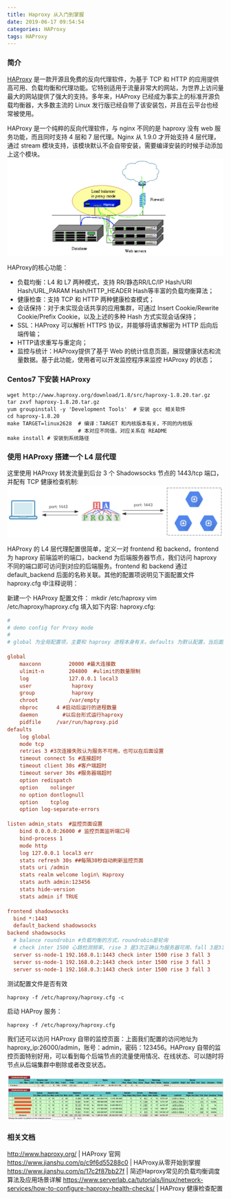 ```yaml
---
title: Haproxy 从入门到掌握
date: 2019-06-17 09:54:54
categories: HAProxy
tags: HAProxy
---
```


### 简介
[HAProxy](http://www.haproxy.org/) 是一款开源且免费的反向代理软件，为基于 TCP 和 HTTP 的应用提供高可用、负载均衡和代理功能。它特别适用于流量非常大的网站，为世界上访问量最大的网站提供了强大的支持。多年来，HAProxy 已经成为事实上的标准开源负载均衡器，大多数主流的 Linux 发行版已经自带了该安装包，并且在云平台也经常被使用。

HAProxy 是一个纯粹的反向代理软件，与 nginx 不同的是 haproxy 没有 web 服务功能，而且同时支持 4 层和 7 层代理。Nginx 从 1.9.0 才开始支持 4 层代理，通过 stream 模块支持，该模块默认不会自带安装，需要编译安装的时候手动添加上这个模块。
![Alt text](/images/haproxy.png)

HAProxy的核心功能：
- 负载均衡：L4 和 L7 两种模式，支持 RR/静态RR/LC/IP Hash/URI Hash/URL_PARAM Hash/HTTP_HEADER Hash等丰富的负载均衡算法；
- 健康检查：支持 TCP 和 HTTP 两种健康检查模式；
- 会话保持：对于未实现会话共享的应用集群，可通过 Insert Cookie/Rewrite Cookie/Prefix Cookie，以及上述的多种 Hash 方式实现会话保持；
- SSL：HAProxy 可以解析 HTTPS 协议，并能够将请求解密为 HTTP 后向后端传输；
- HTTP请求重写与重定向；
- 监控与统计：HAProxy提供了基于 Web 的统计信息页面，展现健康状态和流量数据。基于此功能，使用者可以开发监控程序来监控 HAProxy 的状态；

### Centos7 下安装 HAProxy
```
wget http://www.haproxy.org/download/1.8/src/haproxy-1.8.20.tar.gz
tar zxvf haproxy-1.8.20.tar.gz
yum groupinstall -y 'Development Tools'  # 安装 gcc 相关软件
cd haproxy-1.8.20
make TARGET=linux2628  # 编译：TARGET 和内核版本有关，不同的内核版
                       # 本对应不同值，对应关系在 README
make install # 安装到系统路径
```

### 使用 HAProxy 搭建一个 L4 层代理
这里使用 HAProxy 转发流量到后台 3 个 Shadowsocks 节点的 1443/tcp 端口，并配有 TCP 健康检查机制:
![Alt text](/images/haproxy-arch.png)

HAProxy 的 L4 层代理配置很简单，定义一对 frontend 和 backend，frontend 为 haproxy 前端监听的端口，backend 为后端服务器节点，我们访问 haproxy 不同的端口即可访问到对应的后端服务。frontend 和 backend 通过 default_backend 后面的名称关联。其他的配置项说明见下面配置文件 haproxy.cfg 中注释说明：

新建一个 HAProxy 配置文件：
mkdir /etc/haproxy
vim /etc/haproxy/haproxy.cfg 填入如下内容:
haproxy.cfg:
```ini
#
# demo config for Proxy mode
#
# global 为全局配置项，主要和 haproxy 进程本身有关。defaults 为默认配置，当后面的 listen、frontend、banckend 等块没有再次指明相关配置时，会继承 defaults 的配置。

global
    maxconn         20000 #最大连接数
    ulimit-n        204800  #ulimit的数量限制
    log             127.0.0.1 local3
    user             haproxy
    group            haproxy
    chroot          /var/empty
    nbproc      4 #启动后运行的进程数量
    daemon        #以后台形式运行haproxy
    pidfile     /var/run/haproxy.pid
defaults
    log global
    mode tcp
    retries 3 #3次连接失败认为服务不可用，也可以在后面设置
    timeout connect 5s #连接超时
    timeout client 30s #客户端超时
    timeout server 30s #服务器端超时
    option redispatch
    option    nolinger
    no option dontlognull
    option    tcplog
    option log-separate-errors

listen admin_stats  #监控页面设置
    bind 0.0.0.0:26000 # 监控页面监听端口号
    bind-process 1
    mode http
    log 127.0.0.1 local3 err
    stats refresh 30s ##每隔30秒自动刷新监控页面
    stats uri /admin
    stats realm welcome login\ Haproxy
    stats auth admin:123456
    stats hide-version
    stats admin if TRUE

frontend shadowsocks
  bind *:1443
  default_backend shadowsocks
backend shadowsocks
  # balance roundrobin #负载均衡的方式，roundrobin是轮询
  # check inter 1500 心跳检测频率, rise 3 是3次正确认为服务器可用，fall 3是3次失败认为服务器不可用
  server ss-node-1 192.168.0.1:1443 check inter 1500 rise 3 fall 3
  server ss-node-1 192.168.0.2:1443 check inter 1500 rise 3 fall 3
  server ss-node-1 192.168.0.3:1443 check inter 1500 rise 3 fall 3
```
测试配置文件是否有效
```
haproxy -f /etc/haproxy/haproxy.cfg -c
```
启动 HAProy 服务：
```
haproxy -f /etc/haproxy/haproxy.cfg
```
我们还可以访问 HAProxy 自带的监控页面：上面我们配置的访问地址为 haproxy_ip:26000/admin，账号：admin，密码：123456。HAProxy 自带的监控页面特别好用，可以看到每个后端节点的流量使用情况、在线状态、可以随时将节点从后端集群中剔除或者改变状态。

![Alt text](/images/haproxy-monitor-ui.png)


### 相关文档
http://www.haproxy.org/ | HAProxy 官网
https://www.jianshu.com/p/c9f6d55288c0 | HAProxy从零开始到掌握
https://www.jianshu.com/p/17c2f87bb27f | 简述Haproxy常见的负载均衡调度算法及应用场景详解
https://www.serverlab.ca/tutorials/linux/network-services/how-to-configure-haproxy-health-checks/ | HAProxy 健康检查配置
